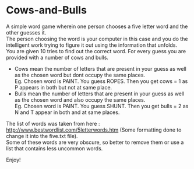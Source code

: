 # Cows-and-Bulls

A simple word game wherein one person chooses a five letter word and the other guesses it.<br/> The person choosing the word is your computer in this case and you do the intelligent work trying to figure it out using the information that unfolds.<br/>
You are given 10 tries to find out the correct word. For every guess you are provided with a number of cows and bulls.<br/>
* Cows mean the number of letters that are present in your guess as well as the chosen word but dont occupy the same places.<br/> 
Eg. Chosen word is PAINT. You guess ROPES. Then you get cows = 1 as P appears in both but not at same place.
* Bulls mean the number of letters that are present in your guess as well as the chosen word and also occupy the same places.<br/>
Eg. Chosen word is PAINT. You guess SHUNT. Then you get bulls = 2 as N and T appear in both and at same places.<br/>

The list of words was taken from here : http://www.bestwordlist.com/5letterwords.htm
(Some formatting done to change it into the five.txt file). <br/>
Some of these words are very obscure, so better to remove them or use a list that contains less uncommon words.

Enjoy!
